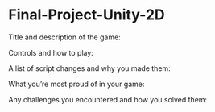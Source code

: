 # Final-Project-Unity-2D
Title and description of the game: 

Controls and how to play: 

A list of script changes and why you made them: 

What you’re most proud of in your game: 

Any challenges you encountered and how you solved them: 
